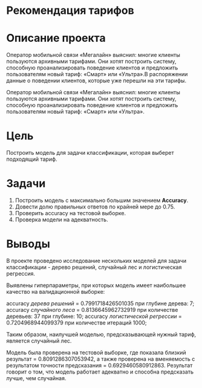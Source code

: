 # Рекомендация тарифов


# Описание проекта

Оператор мобильной связи «Мегалайн» выяснил: многие клиенты пользуются архивными тарифами. Они хотят построить систему, способную проанализировать поведение клиентов и предложить пользователям новый тариф: «Смарт» или «Ультра».В распоряжении данные о поведении клиентов, которые уже перешли на эти тарифы.


Оператор мобильной связи «Мегалайн» выяснил: многие клиенты пользуются архивными тарифами. Они хотят построить систему, способную проанализировать поведение клиентов и предложить пользователям новый тариф: «Смарт» или «Ультра».

# Цель

Построить модель для задачи классификации, которая выберет подходящий тариф.

# Задачи

1. Построить модель с максимально большим значением **Accuracy**.
2. Довести долю правильных ответов по крайней мере до 0.75.
3. Проверить accuracy на тестовой выборке.
4. Проверка модели на адекватность.

# Выводы

В проекте проведено исследование нескольких моделей для задачи классификации - дерево решений, случайный лес и логистическая регрессия. 

Выявлены гиперпараметры, при которых модель имеет наибольшее качество на валидационной выборке:

accuracy *дерева решений* = 0.7991718426501035 при глубине дерева: 7;
accuracy *случайного леса* = 0.8136645962732919 при количестве деревьев: 37 при глубине: 10;
accuracy *логистической регрессии* = 0.7204968944099379 при количестве итераций 1000;

Таким образом, наилучшей моделью, предсказывающей нужный тариф, является случайный лес.

Модель была проверена на тестовой выборке, где показала близкий результат = 0.8091286307053942, а также проверена на вменяемость с результатом точности предсказания = 0.6929460580912863. Результат говорит о том, что модель работает адекватно и способна предсказать лучше, чем случайная.
